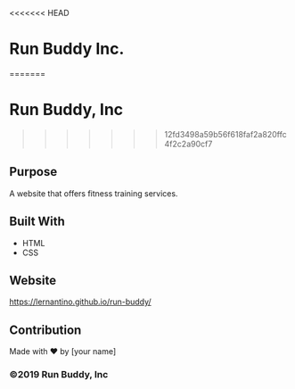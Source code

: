 <<<<<<< HEAD
# Run Buddy Inc.
=======
# Run Buddy, Inc
>>>>>>> 12fd3498a59b56f618faf2a820ffc4f2c2a90cf7

## Purpose
A website that offers fitness training services. 

## Built With
* HTML
* CSS

## Website
https://lernantino.github.io/run-buddy/

## Contribution
Made with ❤️ by [your name]

### ©️2019 Run Buddy, Inc 

